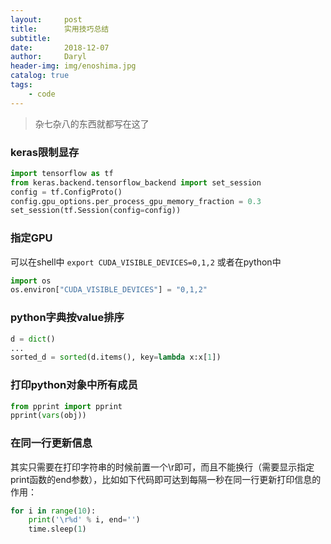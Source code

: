 ```yaml
---
layout:     post
title:      实用技巧总结
subtitle:   
date:       2018-12-07
author:     Daryl
header-img: img/enoshima.jpg
catalog: true
tags:
    - code
---
```


> 杂七杂八的东西就都写在这了

### keras限制显存
```Python
import tensorflow as tf
from keras.backend.tensorflow_backend import set_session
config = tf.ConfigProto()
config.gpu_options.per_process_gpu_memory_fraction = 0.3
set_session(tf.Session(config=config))
```

### 指定GPU

可以在shell中 `export CUDA_VISIBLE_DEVICES=0,1,2` 或者在python中
```python
import os
os.environ["CUDA_VISIBLE_DEVICES"] = "0,1,2"
```

### python字典按value排序
```python
d = dict()
...
sorted_d = sorted(d.items(), key=lambda x:x[1])
```

### 打印python对象中所有成员
```python
from pprint import pprint
pprint(vars(obj))
```

### 在同一行更新信息
其实只需要在打印字符串的时候前置一个\r即可，而且不能换行（需要显示指定print函数的end参数），比如如下代码即可达到每隔一秒在同一行更新打印信息的作用：
```python
for i in range(10):
    print('\r%d' % i, end='')
    time.sleep(1)
```



